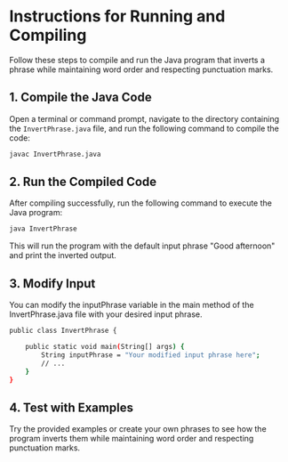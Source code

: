 # Instructions for Running and Compiling

Follow these steps to compile and run the Java program that inverts a phrase while maintaining word order and respecting punctuation marks.

## 1. Compile the Java Code

Open a terminal or command prompt, navigate to the directory containing the `InvertPhrase.java` file, and run the following command to compile the code:

```bash
javac InvertPhrase.java
```

## 2. Run the Compiled Code
After compiling successfully, run the following command to execute the Java program:

```bash
java InvertPhrase
```

This will run the program with the default input phrase "Good afternoon" and print the inverted output.

## 3. Modify Input
You can modify the inputPhrase variable in the main method of the InvertPhrase.java file with your desired input phrase.

```bash
public class InvertPhrase {

    public static void main(String[] args) {
        String inputPhrase = "Your modified input phrase here";
        // ...
    }
}
```

## 4. Test with Examples
Try the provided examples or create your own phrases to see how the program inverts them while maintaining word order and respecting punctuation marks.


